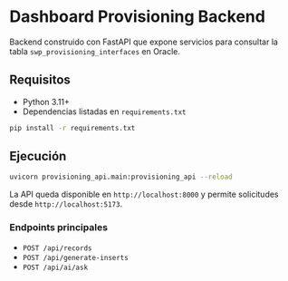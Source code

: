 # Dashboard Provisioning Backend

Backend construido con FastAPI que expone servicios para consultar la tabla `swp_provisioning_interfaces` en Oracle.

## Requisitos

- Python 3.11+
- Dependencias listadas en `requirements.txt`

```bash
pip install -r requirements.txt
```

## Ejecución

```bash
uvicorn provisioning_api.main:provisioning_api --reload
```

La API queda disponible en `http://localhost:8000` y permite solicitudes desde `http://localhost:5173`.

### Endpoints principales

- `POST /api/records`
- `POST /api/generate-inserts`
- `POST /api/ai/ask`

